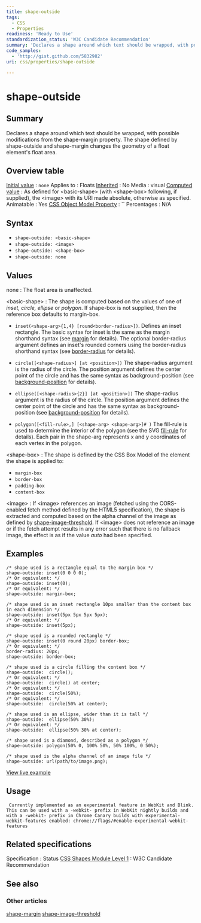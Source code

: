 ```yaml
---
title: shape-outside
tags:
  - CSS
  - Properties
readiness: 'Ready to Use'
standardization_status: 'W3C Candidate Recommendation'
summary: 'Declares a shape around which text should be wrapped, with possible modifications from the shape-margin property. The shape defined by shape-outside and shape-margin changes the geometry of a float element''s float area.'
code_samples:
  - 'http://gist.github.com/5832982'
uri: css/properties/shape-outside

---
```

# shape-outside

## Summary

Declares a shape around which text should be wrapped, with possible modifications from the shape-margin property. The shape defined by shape-outside and shape-margin changes the geometry of a float element's float area.

## Overview table

[Initial value](/css/concepts/initial_value)
:   `none`
Applies to
:   Floats
[Inherited](/css/concepts/inherited)
:   No
Media
:   visual
[Computed value](/css/concepts/computed_value)
:   As defined for \<basic-shape\> (with \<shape-box\> following, if supplied), the \<image\> with its URI made absolute, otherwise as specified.
Animatable
:   Yes
[CSS Object Model Property](/css/concepts/cssom)
:   ``
Percentages
:   N/A

## Syntax

-   `shape-outside: <basic-shape>`
-   `shape-outside: <image>`
-   `shape-outside: <shape-box>`
-   `shape-outside: none`

## Values

none
:   The float area is unaffected.

\<basic-shape\>
:   The shape is computed based on the values of one of *inset, circle, ellipse* or *polygon*. If shape-box is not supplied, then the reference box defaults to margin-box.

-   `inset(<shape-arg>{1,4} [round<border-radius>])`. Defines an inset rectangle. The basic syntax for inset is the same as the margin shorthand syntax (see [margin](/css/properties/margin) for details). The optional border-radius argument defines an inset's rounded corners using the border-radius shorthand syntax (see [border-radius](/css/properties/border-radius) for details).

-   `circle([<shape-radius>] [at <position>])` The shape-radius argument is the radius of the circle. The position argument defines the center point of the circle and has the same syntax as background-position (see [background-position](/css/properties/background-position) for details).

-   `ellipse([<shape-radius>{2}] [at <position>])` The shape-radius argument is the radius of the circle. The position argument defines the center point of the circle and has the same syntax as background-position (see [background-position](/css/properties/background-position) for details).

-   `polygon([<fill-rule>,] [<shape-arg> <shape-arg>]# )` The fill-rule is used to determine the interior of the polygon (see the SVG [fill-rule](/svg/attributes/fill-rule) for details). Each pair in the shape-arg represents x and y coordinates of each vertex in the polygon.

\<shape-box\>
:   The shape is defined by the CSS Box Model of the element the shape is applied to:

-   `margin-box`
-   `border-box`
-   `padding-box`
-   `content-box`

\<image\>
:   If \<image\> references an image (fetched using the CORS-enabled fetch method defined by the HTML5 specification), the shape is extracted and computed based on the alpha channel of the image as defined by [shape-image-threshold](/css/properties/shape-image-threshold). If \<image\> does not reference an image or if the fetch attempt results in any error such that there is no fallback image, the effect is as if the value *auto* had been specified.

## Examples

``` {.css}
/* shape used is a rectangle equal to the margin box */
shape-outside: inset(0 0 0 0);
/* Or equivalent: */
shape-outside: inset(0);
/* Or equivalent: */
shape-outside: margin-box;

/* shape used is an inset rectangle 10px smaller than the content box in each dimension */
shape-outside: inset(5px 5px 5px 5px);
/* Or equivalent: */
shape-outside: inset(5px);

/* shape used is a rounded rectangle */
shape-outside: inset(0 round 20px) border-box;
/* Or equivalent: */
border-radius: 20px;
shape-outside: border-box;

/* shape used is a circle filling the content box */
shape-outside:  circle();
/* Or equivalent: */
shape-outside:  circle() at center;
/* Or equivalent: */
shape-outside:  circle(50%);
/* Or equivalent: */
shape-outside:  circle(50% at center);

/* shape used is an ellipse, wider than it is tall */
shape-outside:  ellipse(50% 30%);
/* Or equivalent: */
shape-outside:  ellipse(50% 30% at center);

/* shape used is a diamond, described as a polygon */
shape-outside: polygon(50% 0, 100% 50%, 50% 100%, 0 50%);

/* shape used is the alpha channel of an image file */
shape-outside: url(path/to/image.png);
```

[View live example](http://code.webplatform.org/gist/5832982)

## Usage

     Currently implemented as an experimental feature in WebKit and Blink. This can be used with a -webkit- prefix in WebKit nightly builds and with a -webkit- prefix in Chrome Canary builds with experimental-webkit-features enabled: chrome://flags/#enable-experimental-webkit-features

## Related specifications

Specification
:   Status
[CSS Shapes Module Level 1](http://www.w3.org/TR/css-shapes/)
:   W3C Candidate Recommendation

## See also

### Other articles

[shape-margin](/css/properties/shape-margin) [shape-image-threshold](/css/properties/shape-image-threshold)

